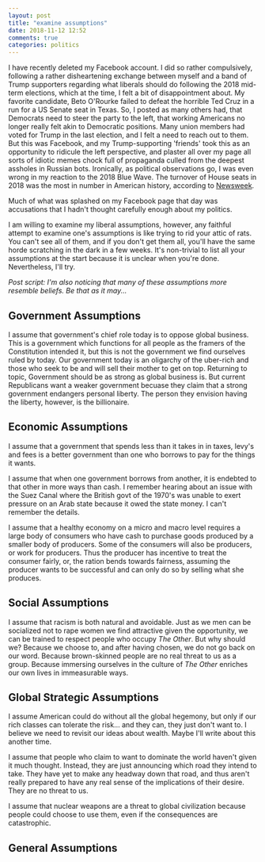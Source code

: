 ```yaml
---
layout: post
title: "examine assumptions"
date: 2018-11-12 12:52
comments: true
categories: politics
---
```

I have recently deleted my Facebook account.  I did so rather compulsively, following a rather disheartening exchange between myself and a band of Trump supporters
regarding what liberals should do following the 2018 mid-term elections, which at the time, I felt a bit of disappointment about.  My favorite candidate, Beto
O'Rourke failed to defeat the horrible Ted Cruz in a run for a US Senate seat in Texas.  So, I posted as many others had, that Democrats need to steer the party
to the left, that working Americans no longer really felt akin to Democratic positions.  Many union members had voted for Trump in the last election, and I felt
a need to reach out to them.  But this was Facebook, and my Trump-supporting 'friends' took this as an opportunity to ridicule the left perspective, and plaster
all over my page all sorts of idiotic memes chock full of propaganda culled from the deepest assholes in Russian bots.  Ironically, as political observations go,
I was even wrong in my reaction to the 2018 Blue Wave.  The turnover of House seats in 2018 was the most in number in American history, according to [Newsweek](https://www.newsweek.com/republicans-midterms-popular-vote-worst-ever-1226441).  

Much of what was splashed on my Facebook page that day was accusations that I hadn't thought carefully enough about my politics.

I am willing to examine my liberal assumptions, however, any faithful attempt to examine one's assumptions is like trying to rid your attic of rats.  You can't see 
all of them, and if you don't get them all, you'll have the same horde scratching in the dark in a few weeks.  It's non-trivial to list all your assumptions at the
start because it is unclear when you're done. Nevertheless, I'll try.

_Post script: I'm also noticing that many of these assumptions more resemble beliefs.  Be that as it may..._
<!-- more -->
## Government Assumptions
I assume that government's chief role today is to oppose global business. This is a government which functions for all people as the framers of the Constitution
intended it, but this is not the government we find ourselves ruled by today.  Our government today is an oligarchy of the uber-rich and those who seek to
be and will sell their mother to get on top. Returning to topic, Government should be as strong as global business is.  But current Republicans want a weaker
government becuase they claim that a strong government endangers personal liberty.  The person they envision having the liberty, however, is the billionaire.   

## Economic Assumptions
I assume that a government that spends less than it takes in in taxes, levy's and fees is a better government than one who borrows to pay for the things it wants.

I assume that when one government borrows from another, it is endebted to that other in more ways than cash.  I remember hearing about an issue with the Suez Canal
where the British govt of the 1970's was unable to exert pressure on an Arab state because it owed the state money.  I can't remember the details.

I assume that a healthy economy on a micro and macro level requires a large body of consumers who have cash to purchase goods produced by a smaller body of
producers.  Some of the consumers will also be producers, or work for producers.  Thus the producer has incentive to treat the consumer fairly, or, the ration
bends towards fairness, assuming the producer wants to be successful and can only do so by selling what she produces.

## Social Assumptions
I assume that racism is both natural and avoidable.  Just as we men can be socialized not to rape women we find attractive given the opportunity, we can be trained
to respect people who occupy _The Other_.  But why should we?  Because we choose to, and after having chosen, we do not go back on our word.  Because brown-skinned
people are no real threat to us as a group.  Because immersing ourselves in the culture of _The Other_ enriches our own lives in immeasurable ways.

## Global Strategic Assumptions
I assume American could do without all the global hegemony, but only if our rich classes can tolerate the risk... and they can, they just don't want to.  I believe we
need to revisit our ideas about wealth.  Maybe I'll write about this another time.

I assume that people who claim to want to dominate the world haven't given it much thought.  Instead, they are just announcing which road they intend to take.  They have
yet to make any headway down that road, and thus aren't really prepared to have any real sense of the implications of their desire.  They are no threat to us.

I assume that nuclear weapons are a threat to global civilization because people could choose to use them, even if the consequences are catastrophic.

## General Assumptions

<!-- see https://github.com/Shopify/liquid/wiki/Liquid-for-Designers for stuff 
# H1
## H2
[I'm an inline-style link](https://www.google.com)
![alt text](https://github.com/adam-p/markdown-here/raw/master/src/common/images/icon48.png 'Logo Title Text 1')
```javascript
var s = 'JavaScript syntax highlighting';
alert(s);
```
   * an unordered list item (note a newline is required before the list begins)
   1. an ordered list item
| Tables        | Are           | Cool  |
| ------------- |:-------------:| -----:|
| col 3 is      | right-aligned | $1600 |
-->
